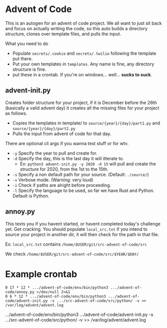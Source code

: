 # Advent of Code

This is an autogen for an advent of code project. We all want to just sit back and focus on actually writing the code, so this auto builds a directory structure, clones over template files, and pulls the input.

What you need to do
- Populate ```secrets/.cookie``` and ```secrets/.twilio``` following the template put there.
- Put your own templates in ```templates```. Any name is fine, any directory structure is fine.
- put these in a crontab. If you're on windows... well... **sucks to suck**.

advent-init.py
-----

Creates folder structure for your project, if it is December before the 26th (basically a valid advent day) it creates all the missing files for your project as follows.

- Copies the templates in template/ to ```source/{year}/{day}/part1.py``` and ```source/{year}/{day}/part2.py```
- Pulls the input from advent of code for that day.

There are optional cli args if you wanna test stuff or for wtv.
- ```-y``` Specify the year to pull and create for.
- ```-d``` Specify the day, this is the last day it will itterate to.
  - Ex: ```python3 advent-init.py -y 2020 -d 15``` will pull and create the structure for 2020, from the 1st to the 15th.
- ```-s``` Specify a non default path for your source. (Default: ```./source/```)
- ```-v``` Verbose mode. (Warning: very loud)
- ```-i``` Check if paths are alright before proceeding.
- ```-l``` Specify the language to be used, so far we have Rust and Python. Default is Python.

annoy.py
-----
This texts you if you havent started, or havent completed today's challenge yet. Get cracking.
You should populate ```local_src.txt``` if you intend to source your project in another dir, it will then check for the path in that file. 

Ex: ```local_src.txt``` contains ```/home/$USER/git/src-advent-of-code/src```

We check ```/home/$USER/git/src-advent-of-code/src/$YEAR/$DAY/```


# Example crontab

```
0 17 * 12 * .../advent-of-code/env/bin/python3 .../advent-of-code/annoy.py >/dev/null 2>&1
0 6 * 12 * .../advent-of-code/env/bin/python3 .../advent-of-code/advent-init.py -s .../src-advent-of-code/src/python/ -v >> /var/log/advent/advent.log
```

.../advent-of-code/env/bin/python3 .../advent-of-code/advent-init.py -s .../src-advent-of-code/src/python/ -v >> /var/log/advent/advent.log